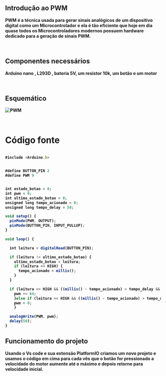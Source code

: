 <div> 
  <h2>Introdução ao PWM </h2>
  <p><strong>PWM é a técnica usada para gerar sinais analógicos de um dispositivo digital como um Microcontrolador e ela é tão eficiente que hoje em dia quase todos os Microcontroladores modernos possuem hardware dedicado para a geração de sinais PWM.</strong></p>
</div>
<br>

<div>
  <h2>Componentes necessários </h2>
  <p><strong>Arduino nano , L293D , bateria 5V, um resistor 10k, um botão e um motor </trong></P>
</div>
<br>

<h2>Esquemático</h2>

![PWM](https://github.com/tamis2K/PWM/assets/90485488/8aa3a69b-2e3e-465c-8017-408244e5729c)


<br>

<h1>Código fonte</h1>

```javascript

#include <Arduino.h>


#define BUTTON_PIN 2
#define PWM 9


int estado_botao = 0;
int pwm = 0;
int ultimo_estado_botao = 0;
unsigned long tempo_acionado = 0;
unsigned long tempo_delay = 50;

void setup() {
  pinMode(PWM, OUTPUT);
  pinMode(BUTTON_PIN, INPUT_PULLUP);
}

void loop() {

  int leitura = digitalRead(BUTTON_PIN);

  if (leitura != ultimo_estado_botao) {
    ultimo_estado_botao = leitura;
    if (leitura == HIGH) {  
      tempo_acionado = millis();
    }
  }

  if (leitura == HIGH && ((millis() - tempo_acionado) > tempo_delay && pwm < 255)) {
    pwm += 64;
    }else if (leitura == HIGH && ((millis() - tempo_acionado) > tempo_delay)){
    pwm = 0;
    }

  analogWrite(PWM, pwm);
  delay(50);
}
```

<h2>Funcionamento do projeto</h2>
<p><strong>Usando o Vs code e sua extensão PlatformIO criamos um novo projeto e usamos o código em cima para cada vês que o botão for pressionado a velocidade do motor aumente até o máximo  e depois retorne  para velocidade inicial.</strong></p>
